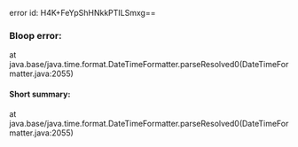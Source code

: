 error id: H4K+FeYpShHNkkPTILSmxg==
### Bloop error:

at java.base/java.time.format.DateTimeFormatter.parseResolved0(DateTimeFormatter.java:2055)
#### Short summary: 

at java.base/java.time.format.DateTimeFormatter.parseResolved0(DateTimeFormatter.java:2055)
